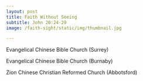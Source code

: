 ```yaml
---
layout: post
title: Faith Without Seeing
subtitle: John 20:24-29
image: /faith-sight/static/img/thumbnail.jpg

---
```

Evangelical Chinese Bible Church (Surrey)

Evangelical Chinese Bible Church (Burnaby)

Zion Chinese Christian Reformed Church (Abbotsford)

